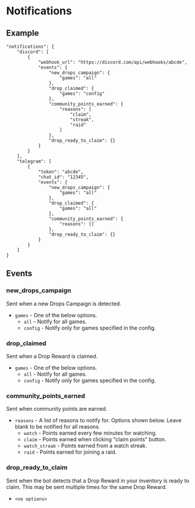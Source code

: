 # Notifications

## Example

```
"notifications": {
    "discord": [
        {
            "webhook_url": "https://discord.com/api/webhooks/abcde",
            "events": {
                "new_drops_campaign": {
                    "games": "all"
                },
                "drop_claimed": {
                    "games": "config"
                },
                "community_points_earned": {
                    "reasons": [
                        "claim",
                        "streak",
                        "raid"
                    ]
                },
                "drop_ready_to_claim": {}
            }
        }
    ],
    "telegram": [
        {
            "token": "abcde",
            "chat_id": "12345",
            "events": {
                "new_drops_campaign": {
                    "games": "all"
                },
                "drop_claimed": {
                    "games": "all"
                },
                "community_points_earned": {
                    "reasons": []
                },
                "drop_ready_to_claim": {}
            }
        }
    ]
}
```

## Events

### new_drops_campaign

Sent when a new Drops Campaign is detected.

- `games` - One of the below options.
  - `all` - Notify for all games.
  - `config` - Notify only for games specified in the config.

### drop_claimed

Sent when a Drop Reward is claimed.

- `games` - One of the below options.
    - `all` - Notify for all games.
    - `config` - Notify only for games specified in the config.
 
### community_points_earned

Sent when community points are earned.

- `reasons` - A list of reasons to notify for. Options shown below. Leave blank to be notified for all reasons.
    - `watch` - Points earned every few minutes for watching.
    - `claim` - Points earned when clicking "claim points" button.
    - `watch_streak` - Points earned from a watch streak.
    - `raid` - Points earned for joining a raid.

### drop_ready_to_claim

Sent when the bot detects that a Drop Reward in your inventory is ready to claim. This may be sent multiple times for the same Drop Reward.

- `<no options>`